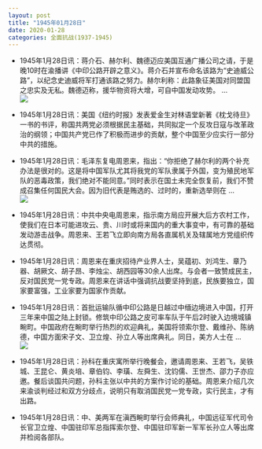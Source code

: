 ```yaml
---
layout: post
title: "1945年01月28日"
date: 2020-01-28
categories: 全面抗战(1937-1945)
---
```


<meta name="referrer" content="no-referrer" />

- 1945年1月28日讯：蒋介石、赫尔利、魏德迈应美国互通广播公司之请，于是晚10时在渝播讲《中印公路开辟之意义》。蒋介石并宣布命名该路为“史迪威公路”，以纪念史迪威将军打通该路之努力。赫尔利称：此路象征美国对同盟国之忠实及无私。魏德迈称，援华物资将大增，可自中国发动攻势。 ... <br/><img src="https://wx3.sinaimg.cn/large/aca367d8ly1gbcmho60hgj20c80ayaa6.jpg" />

- 1945年1月28日讯：美国《纽约时报》发表爱金生对林语堂新著《枕戈待旦》一书的书评，称国共两党必须根据民主基础，共同拟定一个反攻日寇与改革政治的纲领；中国共产党已作了积极而进步的贡献，整个中国至少应实行一部分中共的措施。 

- 1945年1月28日讯：毛泽东复电周恩来，指出：“你拒绝了赫尔利的两个补充办法是很对的。这是将中国军队尤其将我党的军队隶属于外国，变为殖民地军队的恶毒政策，我们绝对不能同意。”同时表示在国土未完全恢复前，我们不赞成召集任何国民大会。因为旧代表是贿选的、过时的，重新选举则在 ... <br/><img src="https://wx4.sinaimg.cn/large/aca367d8ly1gbcj0q5dk2j20c809z3yk.jpg" />

- 1945年1月28日讯：中共中央电周恩来，指示南方局应开展大后方农村工作，使我们在日本可能进攻云、贵、川时或将来国内的重大事变中，有可靠的基础发动游击战争。周恩来、王若飞立即向南方局各直属机关及辖属地方党组织传达贯彻。 

- 1945年1月28日讯：周恩来在重庆招待产业界人士，吴蕴初、刘鸿生、章乃器、胡厥文、胡子昂、李烛尘、胡西园等30余人出席。与会者一致赞成民主，反对国民党一党专政。周恩来在讲话中强调抗战要坚持到底，民族要独立，国家要富强，工业家要为国家作贡献。 

- 1945年1月28日讯：首批运输队循中印公路是日越过中缅边境进入中国，打开三年来中国之陆上封锁。修筑中印公路之皮可率车队于午后2时驶入边境城镇畹町。中国政府在畹町举行热烈的欢迎典礼，美国将领索尔登、戴维孙、陈纳德，中国方面宋子文、卫立煌、孙立人等出席典礼。同日，美方人士在 ... <br/><img src="https://wx1.sinaimg.cn/large/aca367d8ly1gbc3gwu5hlj20c80ayglq.jpg" />

- 1945年1月28日讯：孙科在重庆寓所举行晚餐会，邀请周恩来、王若飞，吴铁城、王昆仑、黄炎培、章伯钧、李璜、左舜生、沈钧儒、王世杰、邵力子亦应邀。餐后谈国共问题，孙科主张以中共的方案作讨论的基础。周恩来介绍几次来渝谈判经过和双方分歧点，说明只有取消国民党一党专政，实行民主，才有出路。 

- 1945年1月28日讯：中、美两军在滇西畹町举行会师典礼，中国远征军代司令长官卫立煌、中国驻印军总指挥索尔登、中国驻印军新一军军长孙立人等出席并检阅各部队。 

